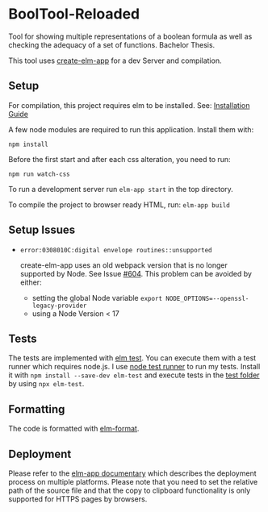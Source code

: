 # BoolTool-Reloaded
Tool for showing multiple representations of a boolean formula as well as checking the adequacy of a set of functions. Bachelor Thesis.

This tool uses [create-elm-app](https://github.com/halfzebra/create-elm-app) for a dev Server and compilation.

## Setup
For compilation, this project requires elm to be installed. See: [Installation Guide](https://guide.elm-lang.org/install/elm.html)

A few node modules are required to run this application. Install them with:
```
npm install
```

Before the first start and after each css alteration, you need to run:
```
npm run watch-css
```

To run a development server run `elm-app start` in the top directory.

To compile the project to browser ready HTML, run: `elm-app build`

## Setup Issues

- `error:0308010C:digital envelope routines::unsupported`

  create-elm-app uses an old webpack version that is no longer supported by Node. See Issue [#604](https://github.com/halfzebra/create-elm-app/issues/604). This problem can be avoided by either:
  - setting the global Node variable `export NODE_OPTIONS=--openssl-legacy-provider`
  - using a Node Version < 17


## Tests
The tests are implemented with [elm test](https://package.elm-lang.org/packages/elm-explorations/test). You can execute them with a test runner which requires node.js. I use [node test runner](https://github.com/rtfeldman/node-test-runner) to run my tests. Install it with `npm install --save-dev elm-test` and execute tests in the [test folder](./tests/) by using `npx elm-test`.

## Formatting
The code is formatted with [elm-format](https://github.com/avh4/elm-format).

## Deployment
Please refer to the [elm-app documentary](https://github.com/halfzebra/create-elm-app/blob/master/template/README.md#deployment) which describes the deployment process on multiple platforms. Please note that you need to set the relative path of the source file and that the copy to clipboard functionality is only supported for HTTPS pages by browsers.